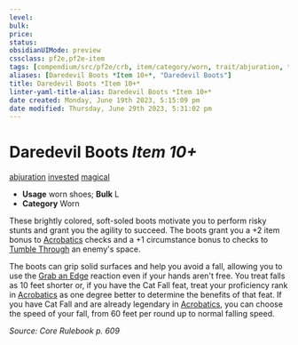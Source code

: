 ```yaml
---
level:
bulk:
price:
status:
obsidianUIMode: preview
cssclass: pf2e,pf2e-item
tags: [compendium/src/pf2e/crb, item/category/worn, trait/abjuration, trait/invested, trait/magical]
aliases: [Daredevil Boots *Item 10+*, "Daredevil Boots"]
title: Daredevil Boots *Item 10+*
linter-yaml-title-alias: Daredevil Boots *Item 10+*
date created: Monday, June 19th 2023, 5:15:09 pm
date modified: Thursday, June 29th 2023, 5:31:02 pm
---
```


# Daredevil Boots *Item 10+*

[abjuration](rules/traits/abjuration.md) [invested](rules/traits/invested.md) [magical](rules/traits/magical.md)  

- **Usage** worn shoes; **Bulk** L
- **Category** Worn

These brightly colored, soft-soled boots motivate you to perform risky stunts and grant you the agility to succeed. The boots grant you a +2 item bonus to [Acrobatics](compendium/skills.md#Acrobatics) checks and a +1 circumstance bonus to checks to [Tumble Through](rules/actions/tumble-through.md) an enemy's space.

The boots can grip solid surfaces and help you avoid a fall, allowing you to use the [Grab an Edge](rules/actions/grab-an-edge.md) reaction even if your hands aren't free. You treat falls as 10 feet shorter or, if you have the Cat Fall feat, treat your proficiency rank in [Acrobatics](compendium/skills.md#Acrobatics) as one degree better to determine the benefits of that feat. If you have Cat Fall and are already legendary in [Acrobatics](compendium/skills.md#Acrobatics), you can choose the speed of your fall, from 60 feet per round up to normal falling speed.

*Source: Core Rulebook p. 609*
